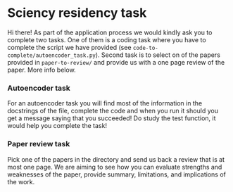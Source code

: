 # Sciency residency task

Hi there! As part of the application process we would kindly ask you to complete two tasks. One of them is a coding task where you have to complete the script we have provided (see `code-to-complete/autoencoder_task.py`). Second task is to select on of the papers provided in `paper-to-review/` and provide us with a one page review of the paper. More info below.

### Autoencoder task

For an autoencoder task you will find most of the information in the docstrings of the file, complete the code and when you run it should you get a message saying that you succeeded! Do study the test function, it would help you complete the task! 

### Paper review task

Pick one of the papers in the directory and send us back a review that is at most one page. We are aiming to see how you can evaluate strengths and weaknesses of the paper, provide summary, limitations, and implications of the work.



